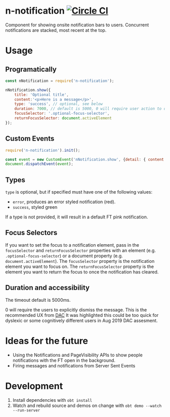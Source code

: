 # n-notification [![Circle CI](https://circleci.com/gh/Financial-Times/n-notification/tree/master.svg?style=svg)](https://circleci.com/gh/Financial-Times/n-notification/tree/master)
Component for showing onsite notification bars to users. Concurrent notifications are stacked, most recent at the top.

# Usage

## Programatically

```js
const nNotification = require('n-notification');

nNotification.show({
	title: 'Optional title',
	content:'<p>Here is a message</p>',
	type: 'success', // optional, see below
	duration: 7000, // default is 5000, 0 will require user action to dismiss
	focusSelector: '.optional-focus-selector',
	returnFocusSelector: document.activeElement
});
```

## Custom Events

```js
require('n-notification').init();

const event = new CustomEvent('nNotification.show', {detail: { content: 'Title' }});
document.dispatchEvent(event);
```

## Types

`type` is optional, but if specified must have one of the following values:

* `error`, produces an error styled notification (red).
* `success`, styled green

If a type is not provided, it will result in a default FT pink notification.

## Focus Selectors

If you want to set the focus to a notification element, pass in the `focusSelector` and `returnFocusSelector` properties with an element (e.g. `.optional-focus-selector`) or a document property (e.g. `document.activeElement`). The `focusSelector` property is the notification element you want to focus on. The `returnFocusSelector` property is the element you want to return the focus to once the notification has cleared.

## Duration and accessibility
The timeout default is 5000ms.

0 will require the users to explicitly dismiss the message. This is the recommended UX from [DAC](https://digitalaccessibilitycentre.org/) It was highlighted this could be too quick for dyslexic or some cognitively different users in Aug 2019 DAC assesment.


# Ideas for the future

* Using the Notifications and PageVisibility APIs to show people notifications with the FT open in the background.
* Firing messages and notifications from Server Sent Events

# Development

1. Install dependencies with `obt install`
1. Watch and rebuild source and demos on change with `obt demo --watch --run-server`
